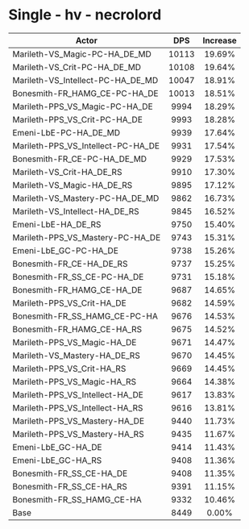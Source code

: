 # Single - hv - necrolord
| Actor | DPS | Increase |
|---|:---:|:---:|
|Marileth-VS_Magic-PC-HA_DE_MD|10113|19.69%|
|Marileth-VS_Crit-PC-HA_DE_MD|10108|19.64%|
|Marileth-VS_Intellect-PC-HA_DE_MD|10047|18.91%|
|Bonesmith-FR_HAMG_CE-PC-HA_DE|10013|18.51%|
|Marileth-PPS_VS_Magic-PC-HA_DE|9994|18.29%|
|Marileth-PPS_VS_Crit-PC-HA_DE|9993|18.28%|
|Emeni-LbE-PC-HA_DE_MD|9939|17.64%|
|Marileth-PPS_VS_Intellect-PC-HA_DE|9931|17.54%|
|Bonesmith-FR_CE-PC-HA_DE_MD|9929|17.53%|
|Marileth-VS_Crit-HA_DE_RS|9910|17.30%|
|Marileth-VS_Magic-HA_DE_RS|9895|17.12%|
|Marileth-VS_Mastery-PC-HA_DE_MD|9862|16.73%|
|Marileth-VS_Intellect-HA_DE_RS|9845|16.52%|
|Emeni-LbE-HA_DE_RS|9750|15.40%|
|Marileth-PPS_VS_Mastery-PC-HA_DE|9743|15.31%|
|Emeni-LbE_GC-PC-HA_DE|9738|15.26%|
|Bonesmith-FR_CE-HA_DE_RS|9737|15.25%|
|Bonesmith-FR_SS_CE-PC-HA_DE|9731|15.18%|
|Bonesmith-FR_HAMG_CE-HA_DE|9687|14.65%|
|Marileth-PPS_VS_Crit-HA_DE|9682|14.59%|
|Bonesmith-FR_SS_HAMG_CE-PC-HA|9676|14.53%|
|Bonesmith-FR_HAMG_CE-HA_RS|9675|14.52%|
|Marileth-PPS_VS_Magic-HA_DE|9671|14.47%|
|Marileth-VS_Mastery-HA_DE_RS|9670|14.45%|
|Marileth-PPS_VS_Crit-HA_RS|9669|14.45%|
|Marileth-PPS_VS_Magic-HA_RS|9664|14.38%|
|Marileth-PPS_VS_Intellect-HA_DE|9617|13.83%|
|Marileth-PPS_VS_Intellect-HA_RS|9616|13.81%|
|Marileth-PPS_VS_Mastery-HA_DE|9440|11.73%|
|Marileth-PPS_VS_Mastery-HA_RS|9435|11.67%|
|Emeni-LbE_GC-HA_DE|9414|11.43%|
|Emeni-LbE_GC-HA_RS|9408|11.36%|
|Bonesmith-FR_SS_CE-HA_DE|9408|11.35%|
|Bonesmith-FR_SS_CE-HA_RS|9391|11.15%|
|Bonesmith-FR_SS_HAMG_CE-HA|9332|10.46%|
|Base|8449|0.00%|
